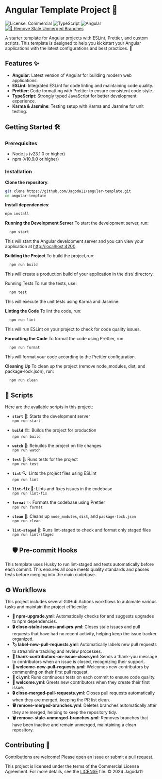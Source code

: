 # Angular Template Project 🌟

![License: Commercial](https://img.shields.io/badge/license-Commercial-pink)
![TypeScript](https://img.shields.io/github/package-json/dependency-version/Jagoda11/angular-template/dev/typescript?label=TypeScript)
![Angular](https://img.shields.io/github/package-json/dependency-version/Jagoda11/angular-template/@angular/core?label=Angular)
[![🧹 Remove Stale Unmerged Branches](https://github.com/Jagoda11/angular-template/actions/workflows/%F0%9F%A7%B9remove-stale-unmerged-branches.yml/badge.svg)](https://github.com/Jagoda11/angular-template/actions/workflows/%F0%9F%A7%B9remove-stale-unmerged-branches.yml)

A starter template for Angular projects with ESLint, Prettier, and custom scripts. This template is designed to help you kickstart your Angular applications with the latest configurations and best practices. 🚀

## Features ✨

- **Angular**: Latest version of Angular for building modern web applications.
- **ESLint**: Integrated ESLint for code linting and maintaining code quality.
- **Prettier**: Code formatting with Prettier to ensure consistent code style.
- **TypeScript**: Strongly typed JavaScript for better development experience.
- **Karma & Jasmine**: Testing setup with Karma and Jasmine for unit testing.

## Getting Started 🛠️

### Prerequisites

- Node.js (v23.1.0 or higher)
- npm (v10.9.0 or higher)

### Installation

**Clone the repository**:

   ```bash
   git clone https://github.com/Jagoda11/angular-template.git
   cd angular-template
  ```

**Install dependencies**:

   ```bash
   npm install 
   ```

**Running the Development Server**
To start the development server, run:

 ```bash
   npm start
   ```

This will start the Angular development server and you can view your application at <http://localhost:4200>.

**Building the Project**
To build the project,run:

 ```bash
   npm run build
   ```

This will create a production build of your application in the dist/ directory.

Running Tests
To run the tests, use:

 ```bash
   npm test
   ```

This will execute the unit tests using Karma and Jasmine.

**Linting the Code**
To lint the code, run:

 ```bash
   npm run lint
   ```

This will run ESLint on your project to check for code quality issues.

**Formatting the Code**
To format the code using Prettier, run:

 ```bash
   npm run format
   ```

This will format your code according to the Prettier configuration.

**Cleaning Up**
To clean up the project (remove node_modules, dist, and package-lock.json), run:

 ```bash
   npm run clean
   ```

## 📜 Scripts

Here are the available scripts in this project:

- **`start`** 🚀: Starts the development server  
  `npm run start`

- **`build`** 🏗️: Builds the project for production  
  `npm run build`

- **`watch`** 👀: Rebuilds the project on file changes  
  `npm run watch`

- **`test`** 🧪: Runs tests for the project  
  `npm run test`

- **`lint`** 🔍: Lints the project files using ESLint  
  `npm run lint`

- **`lint-fix`** 🔧: Lints and fixes issues in the codebase  
  `npm run lint-fix`

- **`format`** ✨: Formats the codebase using Prettier  
  `npm run format`

- **`clean`** 🧽: Cleans up `node_modules`, `dist`, and `package-lock.json`  
  `npm run clean`

- **`lint-staged`** 📝: Runs lint-staged to check and format only staged files  
  `npm run lint-staged`

  ## 🛡️ Pre-commit Hooks

This template uses Husky to run lint-staged and tests automatically before each commit. This ensures all code meets quality standards and passes tests before merging into the main codebase.

## ⚙️ Workflows

This project includes several GitHub Actions workflows to automate various tasks and maintain the project efficiently:

- **🔄 npm-upgrade.yml**: Automatically checks for and suggests upgrades to npm dependencies.
- **🔒 close-stale-issues-and-prs.yml**: Closes stale issues and pull requests that have had no recent activity, helping keep the issue tracker organized.
- **🏷️ label-new-pull-requests.yml**: Automatically labels new pull requests to streamline tracking and review processes.
- **🙏 thank-contributors-on-issue-close.yml**: Sends a thank-you message to contributors when an issue is closed, recognizing their support.
- **👋 welcome-new-pull-requests.yml**: Welcomes new contributors by commenting on their first pull request.
- **🚀 ci.yml**: Runs continuous tests on each commit to ensure code quality.
- **👋 welcome.yml**: Greets new contributors when they create their first issue.
- **🔒 close-merged-pull-requests.yml**: Closes pull requests automatically when they are merged, keeping the PR list clean.
- **🗑️ remove-merged-branches.yml**: Deletes branches automatically after they are merged, helping to keep the repository tidy.
- **🗑️ remove-stale-unmerged-branches.yml**: Removes branches that have been inactive and remain unmerged, maintaining a clean repository.

## Contributing 🤝

Contributions are welcome! Please open an issue or submit a pull request.

This project is licensed under the terms of the Commercial License Agreement. For more details, see the [LICENSE](LICENSE.md) file.
© 2024 Jagoda11
